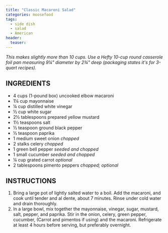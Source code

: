 ```yaml
---
title: "Classic Macaroni Salad"
categories: moosefood
tags: 
  - side dish
  - salad
  - American
header:
  teaser: 
---
```


*This makes slightly more than 10 cups. Use a Hefty 10-cup round casserole foil pan measuring 9¼" diameter by 2¾" deep (packaging states it's for 3-quart recipes).*

## INGREDIENTS
* 4 cups (1-pound box) uncooked elbow macaroni
* 1¼ cup mayonnaise
* ¼ cup distilled white vinegar
* ½ cup white sugar
* 2½ tablespoons prepared yellow mustard
* 1½ teaspoons salt
* ½ teaspoon ground black pepper
* ½ teaspoon paprika
* 1 medium sweet onion *chopped*
* 2 stalks celery *chopped*
* 1 green bell pepper *seeded and chopped*
* 1 small cucumber *seeded and chopped*
* ¼ cup grated carrot *optional*
* 2 tablespoons pimento peppers *chopped; optional*

## INSTRUCTIONS
1. Bring a large pot of lightly salted water to a boil. Add the macaroni, and cook until tender and al dente, about 7 minutes. Rinse under cold water and drain thoroughly.
2. In a large bowl, mix together the mayonnaise, vinegar, sugar, mustard, salt, pepper, and paprika. Stir in the onion, celery, green pepper, cucumber, (Carrot and pimentos if using) and the macaroni. Refrigerate at least 4 hours before serving, but preferably overnight.
